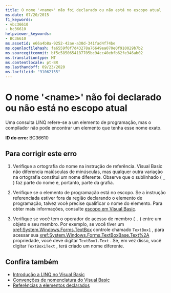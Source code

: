 ```yaml
---
title: O nome '<name>' não foi declarado ou não está no escopo atual
ms.date: 07/20/2015
f1_keywords:
- vbc36610
- bc36610
helpviewer_keywords:
- BC36610
ms.assetid: e66a4b8a-9252-42ae-a30d-341fad4f74be
ms.openlocfilehash: fa6559f0f7d43278a76649ea070e0f910029b7b2
ms.sourcegitcommit: bf5c5850654187705bc94cc40ebfb62fe346ab02
ms.translationtype: MT
ms.contentlocale: pt-BR
ms.lasthandoff: 09/23/2020
ms.locfileid: "91062155"
---
```

# <a name="name-name-is-either-not-declared-or-not-in-the-current-scope"></a>O nome '\<name>' não foi declarado ou não está no escopo atual

Uma consulta LINQ refere-se a um elemento de programação, mas o compilador não pode encontrar um elemento que tenha esse nome exato.  
  
 **ID do erro:** BC36610  
  
## <a name="to-correct-this-error"></a>Para corrigir este erro  
  
1. Verifique a ortografia do nome na instrução de referência. Visual Basic não diferencia maiúsculas de minúsculas, mas qualquer outra variação na ortografia constitui um nome diferente. Observe que o sublinhado ( `_` ) faz parte do nome e, portanto, parte da grafia.  
  
2. Verifique se o elemento de programação está no escopo. Se a instrução referenciada estiver fora da região declarando o elemento de programação, talvez você precise qualificar o nome do elemento. Para obter mais informações, consulte [escopo em Visual Basic](../programming-guide/language-features/declared-elements/scope.md).  
  
3. Verifique se você tem o operador de acesso de membro ( `.` ) entre um objeto e seu membro. Por exemplo, se você tiver um <xref:System.Windows.Forms.TextBox> controle chamado `TextBox1` , para acessar sua <xref:System.Windows.Forms.TextBoxBase.Text%2A> propriedade, você deve digitar `TextBox1.Text` . Se, em vez disso, você digitar `TextBox1Text` , terá criado um nome diferente.  
  
## <a name="see-also"></a>Confira também

- [Introdução a LINQ no Visual Basic](../programming-guide/language-features/linq/introduction-to-linq.md)
- [Convenções de nomenclatura do Visual Basic](../programming-guide/program-structure/naming-conventions.md)
- [Referências a elementos declarados](../programming-guide/language-features/declared-elements/references-to-declared-elements.md)
